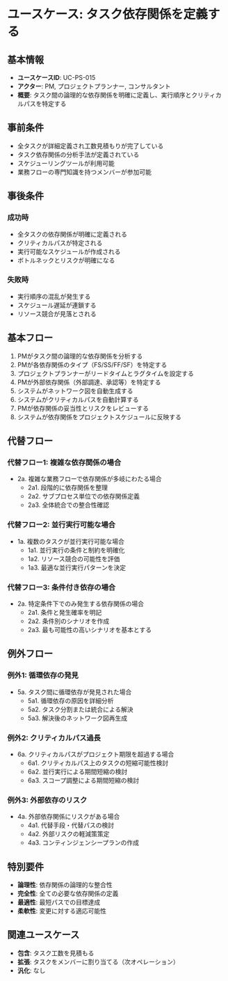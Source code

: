# ユースケース: タスク依存関係を定義する

## 基本情報
- **ユースケースID**: UC-PS-015
- **アクター**: PM, プロジェクトプランナー, コンサルタント
- **概要**: タスク間の論理的な依存関係を明確に定義し、実行順序とクリティカルパスを特定する

## 事前条件
- 全タスクが詳細定義され工数見積もりが完了している
- タスク依存関係の分析手法が定義されている
- スケジューリングツールが利用可能
- 業務フローの専門知識を持つメンバーが参加可能

## 事後条件
### 成功時
- 全タスクの依存関係が明確に定義される
- クリティカルパスが特定される
- 実行可能なスケジュールが作成される
- ボトルネックとリスクが明確になる

### 失敗時
- 実行順序の混乱が発生する
- スケジュール遅延が連鎖する
- リソース競合が見落とされる

## 基本フロー
1. PMがタスク間の論理的な依存関係を分析する
2. PMが各依存関係のタイプ（FS/SS/FF/SF）を特定する
3. プロジェクトプランナーがリードタイムとラグタイムを設定する
4. PMが外部依存関係（外部調達、承認等）を特定する
5. システムがネットワーク図を自動生成する
6. システムがクリティカルパスを自動計算する
7. PMが依存関係の妥当性とリスクをレビューする
8. システムが依存関係をプロジェクトスケジュールに反映する

## 代替フロー
### 代替フロー1: 複雑な依存関係の場合
- 2a. 複雑な業務フローで依存関係が多岐にわたる場合
  - 2a1. 段階的に依存関係を整理
  - 2a2. サブプロセス単位での依存関係定義
  - 2a3. 全体統合での整合性確認

### 代替フロー2: 並行実行可能な場合
- 1a. 複数のタスクが並行実行可能な場合
  - 1a1. 並行実行の条件と制約を明確化
  - 1a2. リソース競合の可能性を評価
  - 1a3. 最適な並行実行パターンを決定

### 代替フロー3: 条件付き依存の場合
- 2a. 特定条件下でのみ発生する依存関係の場合
  - 2a1. 条件と発生確率を明記
  - 2a2. 条件別のシナリオを作成
  - 2a3. 最も可能性の高いシナリオを基本とする

## 例外フロー
### 例外1: 循環依存の発見
- 5a. タスク間に循環依存が発見された場合
  - 5a1. 循環依存の原因を詳細分析
  - 5a2. タスク分割または統合による解決
  - 5a3. 解決後のネットワーク図再生成

### 例外2: クリティカルパス過長
- 6a. クリティカルパスがプロジェクト期限を超過する場合
  - 6a1. クリティカルパス上のタスクの短縮可能性検討
  - 6a2. 並行実行による期間短縮の検討
  - 6a3. スコープ調整による期間短縮の検討

### 例外3: 外部依存のリスク
- 4a. 外部依存関係にリスクがある場合
  - 4a1. 代替手段・代替パスの検討
  - 4a2. 外部リスクの軽減策策定
  - 4a3. コンティンジェンシープランの作成

## 特別要件
- **論理性**: 依存関係の論理的な整合性
- **完全性**: 全ての必要な依存関係の定義
- **最適性**: 最短パスでの目標達成
- **柔軟性**: 変更に対する適応可能性

## 関連ユースケース
- **包含**: タスク工数を見積もる
- **拡張**: タスクをメンバーに割り当てる（次オペレーション）
- **汎化**: なし